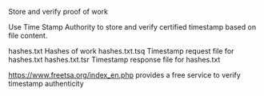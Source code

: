 Store and verify proof of work

Use Time Stamp Authority to store and verify certified timestamp based on file content.

hashes.txt      Hashes of work
hashes.txt.tsq  Timestamp request file for hashes.txt
hashes.txt.tsr  Timestamp response file for hashes.txt

https://www.freetsa.org/index_en.php provides a free service to verify timestamp authenticity
